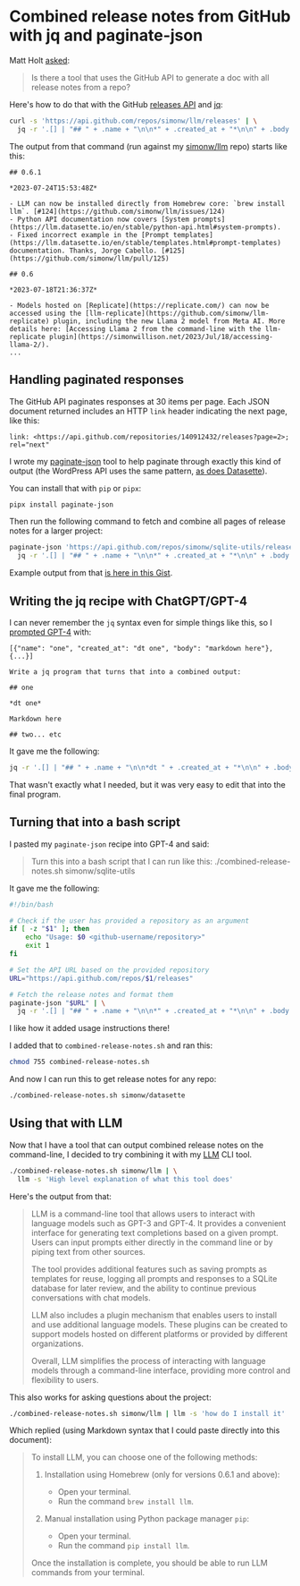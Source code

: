 # Combined release notes from GitHub with jq and paginate-json

Matt Holt [asked](https://twitter.com/mholt6/status/1690177417393135616):

> Is there a tool that uses the GitHub API to generate a doc with all release notes from a repo?

Here's how to do that with the GitHub [releases API](https://docs.github.com/en/free-pro-team@latest/rest/releases/releases?apiVersion=2022-11-28#list-releases) and [jq](https://stedolan.github.io/jq/):

```bash
curl -s 'https://api.github.com/repos/simonw/llm/releases' | \
  jq -r '.[] | "## " + .name + "\n\n*" + .created_at + "*\n\n" + .body + "\n"'
```

The output from that command (run against my [simonw/llm](https://github.com/simonw/llm) repo) starts like this:
```
## 0.6.1

*2023-07-24T15:53:48Z*

- LLM can now be installed directly from Homebrew core: `brew install llm`. [#124](https://github.com/simonw/llm/issues/124)
- Python API documentation now covers [System prompts](https://llm.datasette.io/en/stable/python-api.html#system-prompts).
- Fixed incorrect example in the [Prompt templates](https://llm.datasette.io/en/stable/templates.html#prompt-templates) documentation. Thanks, Jorge Cabello. [#125](https://github.com/simonw/llm/pull/125)

## 0.6

*2023-07-18T21:36:37Z*

- Models hosted on [Replicate](https://replicate.com/) can now be accessed using the [llm-replicate](https://github.com/simonw/llm-replicate) plugin, including the new Llama 2 model from Meta AI. More details here: [Accessing Llama 2 from the command-line with the llm-replicate plugin](https://simonwillison.net/2023/Jul/18/accessing-llama-2/).
...
```
## Handling paginated responses

The GitHub API paginates responses at 30 items per page. Each JSON document returned includes an HTTP `link` header indicating the next page, like this:
```
link: <https://api.github.com/repositories/140912432/releases?page=2>; rel="next"
```

I wrote my [paginate-json](https://github.com/simonw/paginate-json) tool to help paginate through exactly this kind of output (the WordPress API uses the same pattern, [as does Datasette](https://docs.datasette.io/en/stable/json_api.html#pagination)).

You can install that with `pip` or `pipx`:
```bash
pipx install paginate-json
```
Then run the following command to fetch and combine all pages of release notes for a larger project:
```bash
paginate-json 'https://api.github.com/repos/simonw/sqlite-utils/releases' | \
  jq -r '.[] | "## " + .name + "\n\n*" + .created_at + "*\n\n" + .body + "\n"'
```
Example output from that [is here in this Gist](https://gist.github.com/simonw/f5565b0b67cdd3591e00db67c702f5c5).

## Writing the jq recipe with ChatGPT/GPT-4

I can never remember the `jq` syntax even for simple things like this, so I [prompted GPT-4](https://chat.openai.com/share/df880b38-15e3-4398-80ae-8a95a6752244) with:
```
[{"name": "one", "created_at": "dt one", "body": "markdown here"}, {...}]

Write a jq program that turns that into a combined output:

## one

*dt one*

Markdown here

## two... etc
```
It gave me the following:
```bash
jq -r '.[] | "## " + .name + "\n\n*dt " + .created_at + "*\n\n" + .body + "\n"'
```
That wasn't exactly what I needed, but it was very easy to edit that into the final program.

## Turning that into a bash script

I pasted my `paginate-json` recipe into GPT-4 and said:

> Turn this into a bash script that I can run like this: ./combined-release-notes.sh simonw/sqlite-utils

It gave me the following:

```bash
#!/bin/bash

# Check if the user has provided a repository as an argument
if [ -z "$1" ]; then
    echo "Usage: $0 <github-username/repository>"
    exit 1
fi

# Set the API URL based on the provided repository
URL="https://api.github.com/repos/$1/releases"

# Fetch the release notes and format them
paginate-json "$URL" | \
  jq -r '.[] | "## " + .name + "\n\n*" + .created_at + "*\n\n" + .body + "\n"'
```
I like how it added usage instructions there!

I added that to `combined-release-notes.sh` and ran this:
```bash
chmod 755 combined-release-notes.sh
```
And now I can run this to get release notes for any repo:
```bash
./combined-release-notes.sh simonw/datasette
```

## Using that with LLM

Now that I have a tool that can output combined release notes on the command-line, I decided to try combining it with my [LLM](https://llm.datasette.io/) CLI tool.
```bash
./combined-release-notes.sh simonw/llm | \
  llm -s 'High level explanation of what this tool does'
```
Here's the output from that:

> LLM is a command-line tool that allows users to interact with language models such as GPT-3 and GPT-4. It provides a convenient interface for generating text completions based on a given prompt. Users can input prompts either directly in the command line or by piping text from other sources.
>
> The tool provides additional features such as saving prompts as templates for reuse, logging all prompts and responses to a SQLite database for later review, and the ability to continue previous conversations with chat models.
>
> LLM also includes a plugin mechanism that enables users to install and use additional language models. These plugins can be created to support models hosted on different platforms or provided by different organizations.
>
> Overall, LLM simplifies the process of interacting with language models through a command-line interface, providing more control and flexibility to users.

This also works for asking questions about the project:

```bash
./combined-release-notes.sh simonw/llm | llm -s 'how do I install it'
```
Which replied (using Markdown syntax that I could paste directly into this document):

> To install LLM, you can choose one of the following methods:
>
> 1. Installation using Homebrew (only for versions 0.6.1 and above):
>    - Open your terminal.
>    - Run the command `brew install llm`.
>
> 2. Manual installation using Python package manager `pip`:
>    - Open your terminal.
>    - Run the command `pip install llm`.
>
> Once the installation is complete, you should be able to run LLM commands from your terminal.
